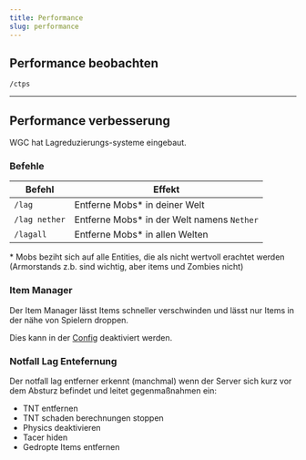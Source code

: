 ```yaml
---
title: Performance
slug: performance
---
```


## Performance beobachten

`/ctps`

---

## Performance verbesserung

WGC hat Lagreduzierungs-systeme eingebaut.

### Befehle

Befehl        | Effekt
------------- | ------
`/lag`        | Entferne Mobs\* in deiner Welt
`/lag nether` | Entferne Mobs\* in der Welt namens `Nether`
`/lagall`     | Entferne Mobs\* in allen Welten


\* Mobs beziht sich auf alle Entities, die als nicht wertvoll erachtet werden (Armorstands z.b. sind wichtig, aber items und Zombies nicht)

### Item Manager

Der Item Manager lässt Items schneller verschwinden und lässt nur Items in der nähe von Spielern droppen.

Dies kann in der [Config](#config) deaktiviert werden.

### Notfall Lag Entefernung

Der notfall lag entferner erkennt (manchmal) wenn der Server sich kurz vor dem Absturz befindet und leitet
gegenmaßnahmen ein:
- TNT entfernen
- TNT schaden berechnungen stoppen
- Physics deaktivieren
- Tacer hiden
- Gedropte Items entfernen

